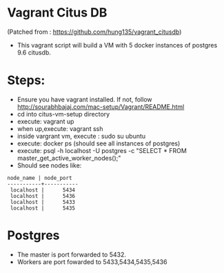 # Vagrant Citus DB 
(Patched from : https://github.com/hung135/vagrant_citusdb)
- This vagrant script will build a VM with 5 docker instances of postgres 9.6 citusdb.
# Steps:
- Ensure you have vagrant installed. If not, follow http://sourabhbajaj.com/mac-setup/Vagrant/README.html
- cd into citus-vm-setup directory 
- execute: vagrant up
- when up,execute: vagrant ssh 
- inside vargrant vm, execute : sudo su ubuntu
- execute: docker ps (should see all instances of postgres)
- execute: psql -h localhost -U postgres -c "SELECT * FROM master_get_active_worker_nodes();"
- Should see nodes like:
```
node_name | node_port 
-----------+-----------
 localhost |      5434
 localhost |      5436
 localhost |      5433
 localhost |      5435
```

# Postgres
- The master is port forwarded to 5432. 
- Workers are port fowarded to 5433,5434,5435,5436
